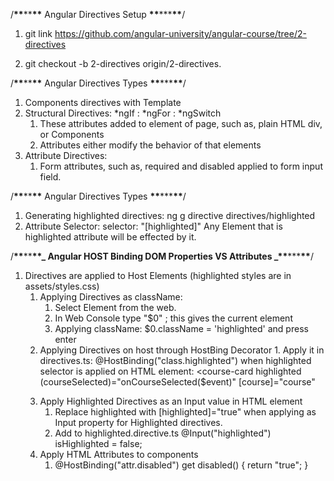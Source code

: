 /**\*\***\*\***\*\*** Angular Directives Setup **\*\***\*\*\***\*\***/

1. git link
   https://github.com/angular-university/angular-course/tree/2-directives

2. git checkout -b 2-directives origin/2-directives.

/**\*\***\*\***\*\*** Angular Directives Types **\*\***\*\*\***\*\***/

1. Components directives with Template
2. Structural Directives: *ngIf : *ngFor : \*ngSwitch
   1. These attributes added to element of page, such as, plain HTML div, or Components
   2. Attributes either modify the behavior of that elements
3. Attribute Directives:
   1. Form attributes, such as, required and disabled applied to form input field.

/**\*\***\*\***\*\*** Angular Directives Types **\*\***\*\*\***\*\***/

1. Generating highlighted directives:
   ng g directive directives/highlighted
2. Attribute Selector: selector: "[highlighted]"
   Any Element that is highlighted attribute will be effected by it.

/**\*\***\*\***\*\*_ Angular HOST Binding DOM Properties VS Attributes _\*\***\*\*\***\*\***/

1.  Directives are applied to Host Elements (highlighted styles are in assets/styles.css)
    1.  Applying Directives as className:
        1. Select Element from the web.
        2. In Web Console type "$0" ; this gives the current element
        3. Applying className: $0.className = 'highlighted' and press enter
    2.  Applying Directives on host through HostBing Decorator 1. Apply it in directives.ts: @HostBinding("class.highlighted") when highlighted selector is applied on HTML element:
        <course-card
        highlighted
        (courseSelected)="onCourseSelected($event)"
        [course]="course"
        >
    3.  Apply Highlighted Directives as an Input value in HTML element
        1. Replace highlighted with [highlighted]="true" when applying as Input property for Highlighted directives.
        2. Add to highlighted.directive.ts
           @Input("highlighted")
           isHighlighted = false;
    4.  Apply HTML Attributes to components
        1.  @HostBinding("attr.disabled")
            get disabled() {
            return "true";
            }
